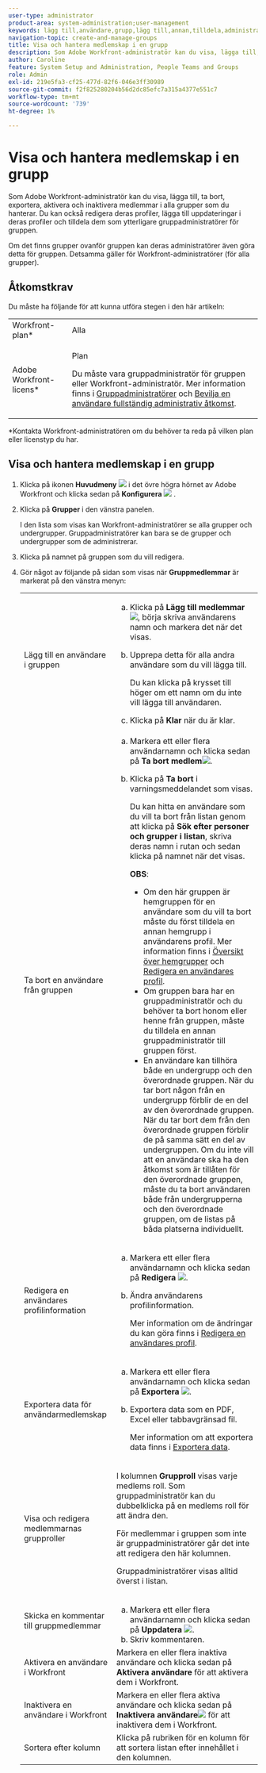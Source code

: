 ```yaml
---
user-type: administrator
product-area: system-administration;user-management
keywords: lägg till,användare,grupp,lägg till,annan,tilldela,administratör,ta bort,användare,visa,roller,medlemmar,exportera,medlemskap,data
navigation-topic: create-and-manage-groups
title: Visa och hantera medlemskap i en grupp
description: Som Adobe Workfront-administratör kan du visa, lägga till, ta bort, exportera, aktivera och inaktivera medlemmar i alla grupper som du hanterar. Du kan också redigera deras profiler, lägga till uppdateringar i deras profiler och tilldela dem som ytterligare gruppadministratörer för gruppen.
author: Caroline
feature: System Setup and Administration, People Teams and Groups
role: Admin
exl-id: 219e5fa3-cf25-477d-82f6-046e3ff30989
source-git-commit: f2f825280204b56d2dc85efc7a315a4377e551c7
workflow-type: tm+mt
source-wordcount: '739'
ht-degree: 1%

---
```


# Visa och hantera medlemskap i en grupp

Som Adobe Workfront-administratör kan du visa, lägga till, ta bort, exportera, aktivera och inaktivera medlemmar i alla grupper som du hanterar. Du kan också redigera deras profiler, lägga till uppdateringar i deras profiler och tilldela dem som ytterligare gruppadministratörer för gruppen.

Om det finns grupper ovanför gruppen kan deras administratörer även göra detta för gruppen. Detsamma gäller för Workfront-administratörer (för alla grupper).

## Åtkomstkrav

Du måste ha följande för att kunna utföra stegen i den här artikeln:

<table style="table-layout:auto"> 
 <col> 
 <col> 
 <tbody> 
  <tr> 
   <td role="rowheader">Workfront-plan*</td> 
   <td>Alla</td> 
  </tr> 
  <tr> 
   <td role="rowheader">Adobe Workfront-licens*</td> 
   <td> <p>Plan </p> <p>Du måste vara gruppadministratör för gruppen eller Workfront-administratör. Mer information finns i <a href="../../../administration-and-setup/manage-groups/group-roles/group-administrators.md" class="MCXref xref">Gruppadministratörer</a> och <a href="../../../administration-and-setup/add-users/configure-and-grant-access/grant-a-user-full-administrative-access.md" class="MCXref xref">Bevilja en användare fullständig administrativ åtkomst</a>.</p> </td> 
  </tr> 
 </tbody> 
</table>

&#42;Kontakta Workfront-administratören om du behöver ta reda på vilken plan eller licenstyp du har.

## Visa och hantera medlemskap i en grupp

1. Klicka på ikonen **Huvudmeny** ![](assets/main-menu-icon.png) i det övre högra hörnet av Adobe Workfront och klicka sedan på **Konfigurera** ![](assets/gear-icon-settings.png) .

1. Klicka på **Grupper** i den vänstra panelen.

   I den lista som visas kan Workfront-administratörer se alla grupper och undergrupper. Gruppadministratörer kan bara se de grupper och undergrupper som de administrerar.

1. Klicka på namnet på gruppen som du vill redigera.
1. Gör något av följande på sidan som visas när **Gruppmedlemmar** är markerat på den vänstra menyn:

   <table style="table-layout:auto"> 
    <col> 
    <col> 
    <tbody> 
     <tr> 
      <td role="rowheader">Lägg till en användare i gruppen</td> 
      <td> 
       <ol style="list-style-type: lower-alpha;"> 
        <li value="1">Klicka på <strong>Lägg till medlemmar</strong> <img src="assets/add-icon-plus-in-circle.png">, börja skriva användarens namn och markera det när det visas.</li> 
        <li value="2"> <p>Upprepa detta för alla andra användare som du vill lägga till.</p> <p>Du kan klicka på krysset till höger om ett namn om du inte vill lägga till användaren.</p> </li> 
        <li value="3">Klicka på <strong>Klar</strong> när du är klar.</li> 
       </ol> </td> 
     </tr> 
     <tr> 
      <td role="rowheader">Ta bort en användare från gruppen</td> 
      <td> 
       <ol style="list-style-type: lower-alpha;"> 
        <li value="1">Markera ett eller flera användarnamn och klicka sedan på <strong>Ta bort medlem</strong><img src="assets/remove-icon---x-in-circle.png">.</li> 
        <li value="2"> <p>Klicka på <strong>Ta bort</strong> i varningsmeddelandet som visas.</p> <p>Du kan hitta en användare som du vill ta bort från listan genom att klicka på <strong>Sök efter personer och grupper i listan</strong>, skriva deras namn i rutan och sedan klicka på namnet när det visas.</p> <p><b>OBS</b>:  
          <ul> 
           <li>Om den här gruppen är hemgruppen för en användare som du vill ta bort måste du först tilldela en annan hemgrupp i användarens profil. Mer information finns i <a href="../../../administration-and-setup/manage-groups/groups-overview/home-groups.md" class="MCXref xref">Översikt över hemgrupper</a> och <a href="../../../administration-and-setup/add-users/create-and-manage-users/edit-a-users-profile.md" class="MCXref xref">Redigera en användares profil</a>.</li> 
           <li>Om gruppen bara har en gruppadministratör och du behöver ta bort honom eller henne från gruppen, måste du tilldela en annan gruppadministratör till gruppen först.</li> 
           <li>En användare kan tillhöra både en undergrupp och den överordnade gruppen. När du tar bort någon från en undergrupp förblir de en del av den överordnade gruppen. När du tar bort dem från den överordnade gruppen förblir de på samma sätt en del av undergruppen. Om du inte vill att en användare ska ha den åtkomst som är tillåten för den överordnade gruppen, måste du ta bort användaren både från undergrupperna och den överordnade gruppen, om de listas på båda platserna individuellt.</li> 
          </ul> </p> </li> 
       </ol> </td> 
     </tr> 
     <tr> 
      <td role="rowheader">Redigera en användares profilinformation</td> 
      <td> 
       <ol style="list-style-type: lower-alpha;"> 
        <li value="1">Markera ett eller flera användarnamn och klicka sedan på <strong>Redigera</strong> <img src="assets/edit-icon.png">.</li> 
        <li value="2"> <p>Ändra användarens profilinformation.</p> <p>Mer information om de ändringar du kan göra finns i <a href="../../../administration-and-setup/add-users/create-and-manage-users/edit-a-users-profile.md" class="MCXref xref">Redigera en användares profil</a>.</p> </li> 
       </ol> </td> 
     </tr> 
     <tr> 
      <td role="rowheader">Exportera data för användarmedlemskap</td> 
      <td> 
       <ol style="list-style-type: lower-alpha;"> 
        <li value="1">Markera ett eller flera användarnamn och klicka sedan på <strong>Exportera</strong> <img src="assets/export.png">.</li> 
        <li value="2"> <p>Exportera data som en PDF, Excel eller tabbavgränsad fil.</p> <p>Mer information om att exportera data finns i <a href="../../../reports-and-dashboards/reports/creating-and-managing-reports/export-data.md" class="MCXref xref">Exportera data</a>.</p> </li> 
       </ol> </td> 
     </tr> 
     <tr> 
      <td role="rowheader">Visa och redigera medlemmarnas grupproller</td> 
      <td> <p>I kolumnen <strong>Grupproll</strong> visas varje medlems roll. Som gruppadministratör kan du dubbelklicka på en medlems roll för att ändra den.</p> <p>För medlemmar i gruppen som inte är gruppadministratörer går det inte att redigera den här kolumnen.</p> <p>Gruppadministratörer visas alltid överst i listan.</p> </td> 
     </tr> 
     <tr> 
      <td role="rowheader">Skicka en kommentar till gruppmedlemmar</td> 
      <td> 
       <ol style="list-style-type: lower-alpha;"> 
        <li value="1">Markera ett eller flera användarnamn och klicka sedan på <strong>Uppdatera</strong> <img src="assets/comment-icon.png">.</li> 
        <li value="2">Skriv kommentaren.</li> 
       </ol> </td> 
     </tr> 
     <tr> 
      <td role="rowheader">Aktivera en användare i Workfront</td> 
      <td>Markera en eller flera inaktiva användare och klicka sedan på <strong>Aktivera användare</strong> för att aktivera dem i Workfront. </td> 
     </tr> 
     <tr> 
      <td role="rowheader">Inaktivera en användare i Workfront</td> 
      <td>Markera en eller flera aktiva användare och klicka sedan på <strong>Inaktivera användare</strong><img src="assets/deactivate-user.png"> för att inaktivera dem i Workfront.</td> 
     </tr> 
     <tr> 
      <td role="rowheader">Sortera efter kolumn</td> 
      <td>Klicka på rubriken för en kolumn för att sortera listan efter innehållet i den kolumnen.</td> 
     </tr> 
    </tbody> 
   </table>
